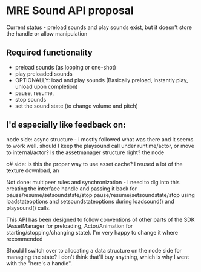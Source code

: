 # MRE Sound API proposal

Current status - preload sounds and play sounds exist, but it doesn't store the handle or allow manipulation

## Required functionality
* preload sounds (as looping or one-shot)
* play preloaded sounds
* OPTIONALLY: load and play sounds (Basically preload, instantly play, unload upon completion)
* pause, resume, 
* stop sounds 
* set the sound state (to change volume and pitch)

## I'd especially like feedback on:

node side:
	async structure - i mostly followed what was there and it seems to work well.
	should I keep the playsound call under runtime/actor, or move to internal/actor?
	Is the assetmanager structure right? the node
	
c# side:
	is this the proper way to use asset cache?
	I reused a lot of the texture download, an
	
Not done:
	multipeer rules and synchronization - I need to dig into this 
	creating the interface handle and passing it back for pause/resume/setsoundstate/stop
	pause/resume/setsoundstate/stop
	using loadstateoptions and setsoundstateoptions during loadsound() and playsound() calls.
	

This API has been designed to follow conventions of other parts of the SDK (AssetManager for preloading,  Actor/Animation for starting/stopping/changing state). I'm very happy to change it where recommended

Should I switch over to allocating a data structure on the node side for managing the state? I don't think that'll buy anything, which is why I went with the "here's a handle".
